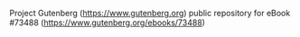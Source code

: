 Project Gutenberg (https://www.gutenberg.org) public repository for eBook #73488 (https://www.gutenberg.org/ebooks/73488)
